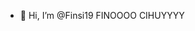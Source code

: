 - 👋 Hi, I’m @Finsi19
FINOOOO CIHUYYYY

<!---
Finsi19/Finsi19 is a ✨ special ✨ repository because its `README.md` (this file) appears on your GitHub profile.
You can click the Preview link to take a look at your changes.
--->
